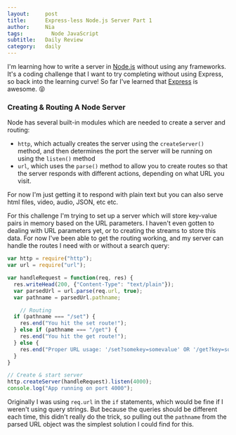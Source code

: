 ```yaml
---
layout:     post
title:      Express-less Node.js Server Part 1
author:     Nia
tags: 		  Node JavaScript
subtitle:  	Daily Review
category:   daily
---
```


I'm learning how to write a server in [Node.js](https://nodejs.org/en/) without using any frameworks. It's a coding challenge that I want to try completing without using Express, so back into the learning curve! So far I've learned that [Express](https://expressjs.com/) is awesome. 😝

### Creating & Routing A Node Server

Node has several built-in modules which are needed to create a server and routing: 
* `http`, which actually creates the server using the `createServer()` method, and then determines the port the server will be running on using the `listen()` method
* `url`, which uses the `parse()` method to allow you to create routes so that the server responds with different actions, depending on what URL you visit. 

For now I'm just getting it to respond with plain text but you can also serve html files, video, audio, JSON, etc etc.

For this challenge I'm trying to set up a server which will store key-value pairs in memory based on the URL parameters. I haven't even gotten to dealing with URL parameters yet, or to creating the streams to store this data. For now I've been able to get the routing working, and my server can handle the routes I need with or without a search query:

```javascript
var http = require("http");
var url = require("url");

var handleRequest = function(req, res) {
  res.writeHead(200, {"Content-Type": "text/plain"});
  var parsedUrl = url.parse(req.url, true);
  var pathname = parsedUrl.pathname;

	// Routing
  if (pathname === "/set") {
    res.end("You hit the set route!");
  } else if (pathname === "/get") {
    res.end("You hit the get route!");
  } else {
    res.end("Proper URL usage: '/set?somekey=somevalue' OR '/get?key=somekey'");
  }
}

// Create & start server
http.createServer(handleRequest).listen(4000);
console.log("App running on port 4000");
```

Originally I was using `req.url` in the `if` statements, which would be fine if I weren't using query strings. But because the queries should be different each time, this didn't really do the trick, so pulling out the `pathname` from the parsed URL object was the simplest solution I could find for this.
